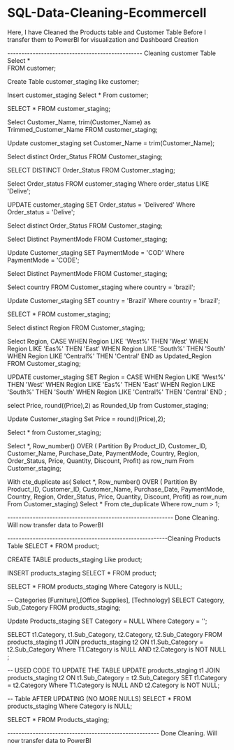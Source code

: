 # SQL-Data-Cleaning-EcommerceII

Here, I have Cleaned the Products table and Customer Table Before I transfer them to PowerBI for visualization and Dashboard Creation

------------------------------------------------ Cleaning customer Table
Select * <br>
FROM customer;


Create Table customer_staging
like customer;


Insert customer_staging
Select *
From customer;


SELECT *
FROM customer_staging;


Select Customer_Name, trim(Customer_Name) as Trimmed_Customer_Name
FROM customer_staging;


Update customer_staging
set Customer_Name = trim(Customer_Name);


Select distinct Order_Status
FROM Customer_staging;


SELECT DISTINCT Order_Status
FROM Customer_staging;


Select Order_status
FROM customer_staging
Where order_status LIKE 'Delive';


UPDATE customer_staging
SET Order_status = 'Delivered'
Where Order_status = 'Delive';


Select distinct Order_Status
FROM Customer_staging;


Select Distinct PaymentMode
FROM Customer_staging;


Update Customer_staging
SET PaymentMode = 'COD'
Where PaymentMode = 'CODE';


Select Distinct PaymentMode
FROM Customer_staging;


Select country
FROM Customer_staging
where country = 'brazil';


Update Customer_staging
SET country = 'Brazil'
Where country = 'brazil';


SELECT *
FROM customer_staging;


Select distinct Region
FROM Customer_staging;


Select Region,
CASE
	WHEN Region LIKE 'West%' THEN 'West'
    WHEN Region LIKE 'Eas%' THEN 'East'
    WHEN Region LIKE 'South%' THEN 'South'
    WHEN Region LIKE 'Central%' THEN 'Central'
END as Updated_Region
FROM Customer_staging;


UPDATE customer_staging
SET Region = 
CASE
	WHEN Region LIKE 'West%' THEN 'West'
    WHEN Region LIKE 'Eas%' THEN 'East'
    WHEN Region LIKE 'South%' THEN 'South'
    WHEN Region LIKE 'Central%' THEN 'Central'
END ;


select Price, round((Price),2) as Rounded_Up
from Customer_staging;


Update Customer_staging
Set Price = round((Price),2);


Select *
from Customer_staging;


Select *,
Row_number() OVER (
Partition By 
Product_ID, Customer_ID, Customer_Name,
Purchase_Date, PaymentMode, Country,
Region, Order_Status, Price,
Quantity, Discount, Profit) as row_num
From Customer_staging;


With cte_duplicate as(
Select *,
Row_number() OVER (
Partition By 
Product_ID, Customer_ID, Customer_Name,
Purchase_Date, PaymentMode, Country,
Region, Order_Status, Price,
Quantity, Discount, Profit) as row_num
From Customer_staging)
Select *
From cte_duplicate
Where row_num > 1;

----------------------------------------------------------- Done Cleaning. Will now transfer data to PowerBI

---------------------------------------------------------Cleaning Products Table
SELECT *
FROM product;

CREATE TABLE products_staging
Like product;

INSERT products_staging
SELECT *
FROM product;

SELECT *
FROM products_staging
Where Category is NULL;


-- Categories [Furniture],[Office Supplies], [Technology]
SELECT Category, Sub_Category
FROM products_staging;


Update Products_staging
SET Category = NULL
Where Category = '';


SELECT t1.Category, t1.Sub_Category, t2.Category, t2.Sub_Category
FROM products_staging t1
JOIN products_staging t2
	ON t1.Sub_Category = t2.Sub_Category
Where T1.Category is NULL AND t2.Category is NOT NULL ;


-- USED CODE TO UPDATE THE TABLE
UPDATE products_staging t1
JOIN products_staging t2
	ON t1.Sub_Category = t2.Sub_Category
SET t1.Category = t2.Category
Where T1.Category is NULL 
AND t2.Category is NOT NULL;

-- Table AFTER UPDATING (NO MORE NULLS)
SELECT *
FROM products_staging
Where Category is NULL;


SELECT *
FROM Products_staging;

------------------------------------------------------ Done Cleaning. Will now transfer data to PowerBI
